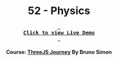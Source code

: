 <div align="center">

# 52 - Physics

**[<kbd> <br> **Click to view Live Demo** <br> </kbd>][demo]**

#### Course: [ThreeJS Journey][course] By Bruno Simon

</div>

<!-----------------------------------{ Links }---------------------------------->

[demo]: https://r3f-physics-threejs-journey.vercel.app
[course]: https://threejs-journey.com
